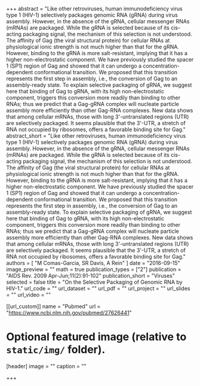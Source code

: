 +++
abstract = "Like other retroviruses, human immunodeficiency virus type 1 (HIV-1) selectively packages genomic RNA (gRNA) during virus assembly. However, in the absence of the gRNA, cellular messenger RNAs (mRNAs) are packaged. While the gRNA is selected because of its cis-acting packaging signal, the mechanism of this selection is not understood. The affinity of Gag (the viral structural protein) for cellular RNAs at physiological ionic strength is not much higher than that for the gRNA. However, binding to the gRNA is more salt-resistant, implying that it has a higher non-electrostatic component. We have previously studied the spacer 1 (SP1) region of Gag and showed that it can undergo a concentration-dependent conformational transition. We proposed that this transition represents the first step in assembly, i.e., the conversion of Gag to an assembly-ready state. To explain selective packaging of gRNA, we suggest here that binding of Gag to gRNA, with its high non-electrostatic component, triggers this conversion more readily than binding to other RNAs; thus we predict that a Gag-gRNA complex will nucleate particle assembly more efficiently than other Gag-RNA complexes. New data shows that among cellular mRNAs, those with long 3'-untranslated regions (UTR) are selectively packaged. It seems plausible that the 3'-UTR, a stretch of RNA not occupied by ribosomes, offers a favorable binding site for Gag."
abstract_short = "Like other retroviruses, human immunodeficiency virus type 1 (HIV-1) selectively packages genomic RNA (gRNA) during virus assembly. However, in the absence of the gRNA, cellular messenger RNAs (mRNAs) are packaged. While the gRNA is selected because of its cis-acting packaging signal, the mechanism of this selection is not understood. The affinity of Gag (the viral structural protein) for cellular RNAs at physiological ionic strength is not much higher than that for the gRNA. However, binding to the gRNA is more salt-resistant, implying that it has a higher non-electrostatic component. We have previously studied the spacer 1 (SP1) region of Gag and showed that it can undergo a concentration-dependent conformational transition. We proposed that this transition represents the first step in assembly, i.e., the conversion of Gag to an assembly-ready state. To explain selective packaging of gRNA, we suggest here that binding of Gag to gRNA, with its high non-electrostatic component, triggers this conversion more readily than binding to other RNAs; thus we predict that a Gag-gRNA complex will nucleate particle assembly more efficiently than other Gag-RNA complexes. New data shows that among cellular mRNAs, those with long 3'-untranslated regions (UTR) are selectively packaged. It seems plausible that the 3'-UTR, a stretch of RNA not occupied by ribosomes, offers a favorable binding site for Gag."
authors = [ "M Comas-Garcia, SR Davis, A Rein"  ] 
date = "2016-09-15"
image_preview = ""
math = true
publication_types = ["2"] 
publication = "AIDS Rev. 2009 Apr-Jun;11(2):91-102"
publication_short = "Viruses"
selected = false
title = "On the Selective Packaging of Genomic RNA by HIV-1."
url_code = ""
url_dataset = ""
url_pdf = ""
url_project = ""
url_slides = ""
url_video = ""

[[url_custom]]
name = "Pubmed"
url = "https://www.ncbi.nlm.nih.gov/pubmed/27626441"

# Optional featured image (relative to `static/img/` folder).
[header]
image = ""
caption = ""

+++


